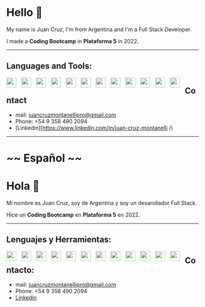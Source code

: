 # **Hello** 👋

My name is Juan Cruz, I'm from Argentina and I'm a Full Stack Developer.

I made a **Coding Bootcamp**  in **Plataforma 5**  in 2022.

---

##  Languages and Tools:

<img align="left" width="26px"  src="https://cdn.jsdelivr.net/gh/devicons/devicon/icons/nodejs/nodejs-original.svg" style="padding-right:10px;"/> 
<img align="left" width="26px"  src="https://cdn.jsdelivr.net/gh/devicons/devicon/icons/express/express-original.svg" style="padding-right:10px;"/> 
<img align="left" width="26px"  src="https://cdn.jsdelivr.net/gh/devicons/devicon/icons/react/react-original.svg" style="padding-right:10px;"/> 
<img align="left" width="26px"  src="https://cdn.jsdelivr.net/gh/devicons/devicon/icons/sequelize/sequelize-original.svg" style="padding-right:10px;"/> 
<img align="left" width="26px"  src="https://cdn.jsdelivr.net/gh/devicons/devicon/icons/html5/html5-original.svg" style="padding-right:10px;"/> 
<img align="left" width="26px"  src="https://cdn.jsdelivr.net/gh/devicons/devicon/icons/css3/css3-original.svg" style="padding-right:10px;"/> 
<img align="left" width="26px"  src="https://cdn.jsdelivr.net/gh/devicons/devicon/icons/javascript/javascript-original.svg" style="padding-right:10px;"/> 
<img align="left" width="26px"  src="https://cdn.jsdelivr.net/gh/devicons/devicon/icons/postgresql/postgresql-original.svg" style="padding-right:10px;"/> 
<img align="left" width="26px"  src="https://cdn.jsdelivr.net/gh/devicons/devicon/icons/sass/sass-original.svg" style="padding-right:10px;"/> 
<img align="left" width="26px"  src="https://cdn.jsdelivr.net/gh/devicons/devicon/icons/redux/redux-original.svg" style="padding-right:10px;"/> 
<img align="left" width="26px"  src="https://miro.medium.com/max/640/1*suXzT3k1lYrtR91XRDN7gA.webp" style="padding-right:10px;"/> 
<img align="left" width="26px"  src="https://raw.githubusercontent.com/kristerkari/react-native-svg-transformer/HEAD/images/react-native-logo.png" style="padding-right:10px;"/> 

#

## Contact

- mail: juancruzmontanellipro@gmail.com 
- Phone: +54 9 358 490 2094
- [Linkedin](https://www.linkedin.com/in/juan-cruz-montanelli   /)

---

# ~~ Español ~~

#  **Hola** 👋

Mi nombre es Juan Cruz, soy de Argentina y soy un desarollador Full Stack.

Hice un **Coding Bootcamp**  en **Plataforma 5**  en 2022.

--- 

## Lenguajes y Herramientas:

<img align="left" width="26px"  src="https://cdn.jsdelivr.net/gh/devicons/devicon/icons/nodejs/nodejs-original.svg" style="padding-right:10px;"/> 
<img align="left" width="26px"  src="https://cdn.jsdelivr.net/gh/devicons/devicon/icons/express/express-original.svg" style="padding-right:10px;"/> 
<img align="left" width="26px"  src="https://cdn.jsdelivr.net/gh/devicons/devicon/icons/react/react-original.svg" style="padding-right:10px;"/> 
<img align="left" width="26px"  src="https://cdn.jsdelivr.net/gh/devicons/devicon/icons/sequelize/sequelize-original.svg" style="padding-right:10px;"/> 
<img align="left" width="26px"  src="https://cdn.jsdelivr.net/gh/devicons/devicon/icons/html5/html5-original.svg" style="padding-right:10px;"/> 
<img align="left" width="26px"  src="https://cdn.jsdelivr.net/gh/devicons/devicon/icons/css3/css3-original.svg" style="padding-right:10px;"/> 
<img align="left" width="26px"  src="https://cdn.jsdelivr.net/gh/devicons/devicon/icons/javascript/javascript-original.svg" style="padding-right:10px;"/> 
<img align="left" width="26px"  src="https://cdn.jsdelivr.net/gh/devicons/devicon/icons/postgresql/postgresql-original.svg" style="padding-right:10px;"/> 
<img align="left" width="26px"  src="https://cdn.jsdelivr.net/gh/devicons/devicon/icons/sass/sass-original.svg" style="padding-right:10px;"/> 
<img align="left" width="26px"  src="https://cdn.jsdelivr.net/gh/devicons/devicon/icons/redux/redux-original.svg" style="padding-right:10px;"/> 
<img align="left" width="26px"  src="https://miro.medium.com/max/640/1*suXzT3k1lYrtR91XRDN7gA.webp" style="padding-right:10px;"/> 
<img align="left" width="26px"  src="https://raw.githubusercontent.com/kristerkari/react-native-svg-transformer/HEAD/images/react-native-logo.png" style="padding-right:10px;"/> 

## Contacto: 

- mail: juancruzmontanellipro@gmail.com 
- Phone: +54 9 358 490 2094
- [Linkedin](https://www.linkedin.com/in/juan-cruz-montanelli/)